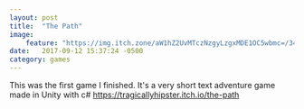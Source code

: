 ```yaml
---
layout: post
title:  "The Path"
image:
    feature: "https://img.itch.zone/aW1hZ2UvMTczNzgyLzgxMDE1OC5wbmc=/347x500/k%2B627E.png"
date:   2017-09-12 15:37:24 -0500
category: games
---
```

This was the first game I finished. It's a very short text adventure game made in Unity with c# https://tragicallyhipster.itch.io/the-path